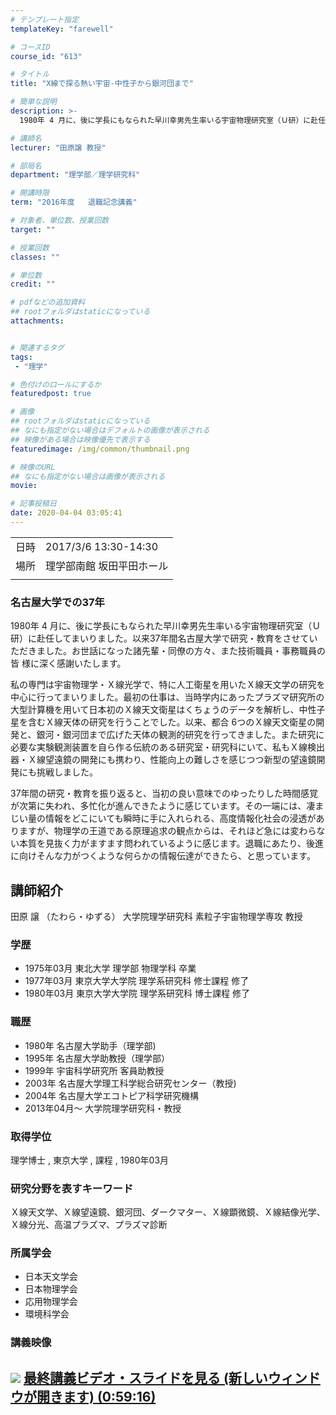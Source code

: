 ```yaml
---
# テンプレート指定
templateKey: "farewell"

# コースID
course_id: "613"

# タイトル
title: "X線で探る熱い宇宙-中性子から銀河団まで"

# 簡単な説明
description: >-
  1980年 4 月に、後に学長にもなられた早川幸男先生率いる宇宙物理研究室（Ｕ研）に赴任してまいりました。以来37年間名古屋大学で研究・教育をさせていただきました。お世話になった諸先輩・同僚の方々、また技術職員・事務職員の皆様に深く感謝いたします。私の専門は宇宙物理学・Ｘ線光学で、特に人工衛星を用いたＸ線天文学の研究を中心に行ってまいりました。最初の仕事は、当時学内にあったプラズマ研究所 ....

# 講師名
lecturer: "田原譲 教授"

# 部局名
department: "理学部／理学研究科"

# 開講時限
term: "2016年度	退職記念講義"

# 対象者、単位数、授業回数
target: ""

# 授業回数
classes: ""

# 単位数
credit: ""

# pdfなどの追加資料
## rootフォルダはstaticになっている
attachments:


# 関連するタグ
tags:
 - "理学"

# 色付けのロールにするか
featuredpost: true

# 画像
## rootフォルダはstaticになっている
## なにも指定がない場合はデフォルトの画像が表示される
## 映像がある場合は映像優先で表示する
featuredimage: /img/common/thumbnail.png

# 映像のURL
## なにも指定がない場合は画像が表示される
movie: 

# 記事投稿日
date: 2020-04-04 03:05:41
---
```


|   |   |
|---|---|
| 日時 | 2017/3/6  13:30-14:30 |
| 場所 | 理学部南館 坂田平田ホール |
|   |   |


### 名古屋大学での37年

1980年 4 月に、後に学長にもなられた早川幸男先生率いる宇宙物理研究室（Ｕ研）に赴任してまいりました。以来37年間名古屋大学で研究・教育をさせていただきました。お世話になった諸先輩・同僚の方々、また技術職員・事務職員の皆
様に深く感謝いたします。

私の専門は宇宙物理学・Ｘ線光学で、特に人工衛星を用いたＸ線天文学の研究を中心に行ってまいりました。最初の仕事は、当時学内にあったプラズマ研究所の大型計算機を用いて日本初のＸ線天文衛星はくちょうのデータを解析し、中性子星を含むＸ線天体の研究を行うことでした。以来、都合 6つのＸ線天文衛星の開発と、銀河・銀河団まで広げた天体の観測的研究を行ってきました。また研究に必要な実験観測装置を自ら作る伝統のある研究室・研究科にいて、私もＸ線検出器・Ｘ線望遠鏡の開発にも携わり、性能向上の難しさを感じつつ新型の望遠鏡開発にも挑戦しました。

37年間の研究・教育を振り返ると、当初の良い意味でのゆったりした時間感覚が次第に失われ、多忙化が進んできたように感じています。その一端には、凄まじい量の情報をどこにいても瞬時に手に入れられる、高度情報化社会の浸透がありますが、物理学の王道である原理追求の観点からは、それほど急には変わらない本質を見抜く力がますます問われているように感じます。退職にあたり、後進に向けそんな力がつくような何らかの情報伝達ができたら、と思っています。


## 講師紹介

田原 譲 （たわら・ゆずる） 大学院理学研究科 素粒子宇宙物理学専攻 教授

### 学歴

* 1975年03月 東北大学 理学部 物理学科 卒業
* 1977年03月 東京大学大学院 理学系研究科 修士課程 修了
* 1980年03月 東京大学大学院 理学系研究科 博士課程 修了

### 職歴

* 1980年 名古屋大学助手（理学部)
* 1995年 名古屋大学助教授（理学部）
* 1999年 宇宙科学研究所 客員助教授
* 2003年 名古屋大学理工科学総合研究センター（教授)
* 2004年 名古屋大学エコトピア科学研究機構
* 2013年04月～ 大学院理学研究科・教授

### 取得学位

理学博士 , 東京大学 , 課程 , 1980年03月

### 研究分野を表すキーワード

Ｘ線天文学、Ｘ線望遠鏡、銀河団、ダークマター、Ｘ線顕微鏡、Ｘ線結像光学、Ｘ線分光、高温プラズマ、プラズマ診断

### 所属学会

* 日本天文学会
* 日本物理学会
* 応用物理学会
* 環境科学会


### 講義映像



![](https://ocw.nagoya-u.jp/files/613/4001.jpg) 
[
最終講義ビデオ・スライドを見る (新しいウィンドウが開きます) (0:59:16)](https://nuvideo.media.nagoya-u.ac.jp/embed/fe62c64f73da5b62e33783a8a0b6f507c2b1be2f
)
-----